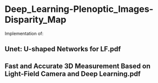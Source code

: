 # Deep_Learning-Plenoptic_Images-Disparity_Map
Implementation of:
## Unet: U-shaped Networks for LF.pdf
## Fast and Accurate 3D Measurement Based on Light-Field Camera and Deep Learning.pdf
